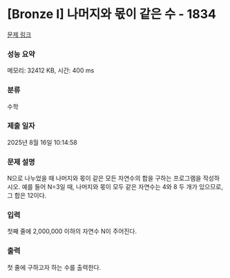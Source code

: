 # [Bronze I] 나머지와 몫이 같은 수 - 1834 

[문제 링크](https://www.acmicpc.net/problem/1834) 

### 성능 요약

메모리: 32412 KB, 시간: 400 ms

### 분류

수학

### 제출 일자

2025년 8월 16일 10:14:58

### 문제 설명

<p>N으로 나누었을 때 나머지와 몫이 같은 모든 자연수의 합을 구하는 프로그램을 작성하시오. 예를 들어 N=3일 때, 나머지와 몫이 모두 같은 자연수는 4와 8 두 개가 있으므로, 그 합은 12이다.</p>

### 입력 

 <p>첫째 줄에 2,000,000 이하의 자연수 N이 주어진다.</p>

### 출력 

 <p>첫 줄에 구하고자 하는 수를 출력한다.</p>

